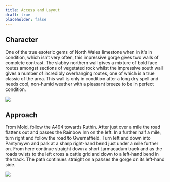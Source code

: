 ```yaml
---
title: Access and Layout
draft: true
placeholder: false
---
```



## Character

One of the true esoteric gems of North Wales limestone when in it's in condition, which isn't very often, this impressive gorge gives two walls of complete contrast. The slabby northern wall gives a mixture of bold face routes amongst sections of vegetated rock whilst the impressive south wall gives a number of incredibly overhanging routes, one of which is a true classic of the area. This wall is only in condition after a long dry spell and needs cool, non-humid weather with a pleasant breeze to be in perfect condition.

![](/img/north-wales/border-region/devils-gorge/GORGE1.gif)

## Approach

From Mold, follow the A494 towards Ruthin. After just over a mile the road flattens out and passes the Rainbow Inn on the left. In a further half a mile, turn right and follow the road to Gwernaffield. Turn left and down into Pantymywn and park at a sharp right-hand bend just under a mile further on. From here continue straight down a short tarmacadum track and as the roads twists to the left cross a cattle grid and down to a left-hand bend in the track. The path continues straight on a passes the gorge on its left-hand side.

![](/img/north-wales/border-region/devils-gorge/GORGE2.gif)



